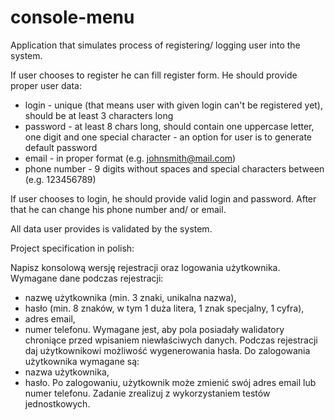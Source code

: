 # console-menu
Application that simulates process of registering/ logging user into the system.

If user chooses to register he can fill register form. 
He should provide proper user data:
- login - unique (that means user with given login can't be registered yet), should be at least 3 characters long
- password - at least 8 chars long, should contain one uppercase letter, one digit and one special character
           - an option for user is to generate default password
- email - in proper format (e.g. johnsmith@mail.com)
- phone number - 9 digits without spaces and special characters between (e.g. 123456789)

If user chooses to login, he should provide valid login and password.
After that he can change his phone number and/ or email.

All data user provides is validated by the system.



Project specification in polish:

Napisz konsolową wersję rejestracji oraz logowania użytkownika.
Wymagane dane podczas rejestracji:
- nazwę użytkownika (min. 3 znaki, unikalna nazwa),
- hasło (min. 8 znaków, w tym 1 duża litera, 1 znak specjalny, 1 cyfra),
- adres email,
- numer telefonu.
Wymagane jest, aby pola posiadały walidatory chroniące przed wpisaniem niewłaściwych danych.
Podczas rejestracji daj użytkownikowi możliwość wygenerowania hasła.
Do zalogowania użytkownika wymagane są:
- nazwa użytkownika,
- hasło.
Po zalogowaniu, użytkownik może zmienić swój adres email lub numer telefonu. 
Zadanie zrealizuj z wykorzystaniem testów jednostkowych.
